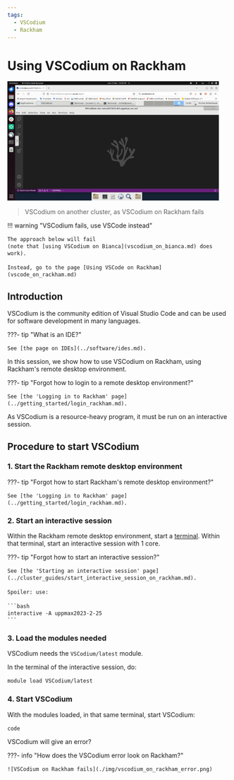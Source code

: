 ```yaml
---
tags:
  - VSCodium
  - Rackham
---
```


# Using VSCodium on Rackham

![VSCodium on another cluster, as VSCodium on Rackham fails](./img/vscodium_on_bianca_480_x_270.png)

> VSCodium on another cluster, as VSCodium on Rackham fails

!!! warning "VSCodium fails, use VSCode instead"

    The approach below will fail
    (note that [using VSCodium on Bianca](vscodium_on_bianca.md) does work).

    Instead, go to the page [Using VSCode on Rackham](vscode_on_rackham.md)

## Introduction

VSCodium is the community edition of Visual Studio Code
and can be used for software development in many languages.

???- tip "What is an IDE?"

    See [the page on IDEs](../software/ides.md).

In this session, we show how to use VSCodium on Rackham,
using Rackham's remote desktop environment.

???- tip "Forgot how to login to a remote desktop environment?"

    See [the 'Logging in to Rackham' page](../getting_started/login_rackham.md).

As VSCodium is a resource-heavy program,
it must be run on an interactive session.

## Procedure to start VSCodium

### 1. Start the Rackham remote desktop environment

???- tip "Forgot how to start Rackham's remote desktop environment?"

    See [the 'Logging in to Rackham' page](../getting_started/login_rackham.md).

### 2. Start an interactive session

Within the Rackham remote desktop environment, start a [terminal](../software/terminal.md).
Within that terminal, start an interactive session with 1 core.

???- tip "Forgot how to start an interactive session?"

    See [the 'Starting an interactive session' page](../cluster_guides/start_interactive_session_on_rackham.md).

    Spoiler: use:

    ```bash
    interactive -A uppmax2023-2-25
    ```

### 3. Load the modules needed

VSCodium needs the `VSCodium/latest` module.

In the terminal of the interactive session, do:

```bash
module load VSCodium/latest
```

### 4. Start VSCodium

With the modules loaded,
in that same terminal,
start VSCodium:

```bash
code
```

VSCodium will give an error?

???- info "How does the VSCodium error look on Rackham?"

    ![VSCodium on Rackham fails](./img/vscodium_on_rackham_error.png)
